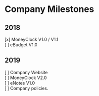 # Company Milestones
## 2018
[x] MoneyClock V1.0 / V1.1 <br>
[ ] eBudget V1.0
## 2019
[ ] Company Website <br>
[ ] MoneyClock V2.0 <br>
[ ] eNotes V1.0 <br>
[ ] Company policies. <br>
